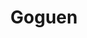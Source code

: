 ---
template: TermDetailPage
title: Goguen
description: Third phase of Cardano development in which smart contracts will be delivered.
aliases: Gougen
keywords: Gougen
identities: 
    - slug: /identities/wael-ivie
      role: author
---